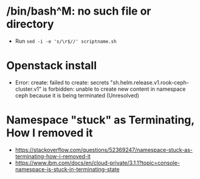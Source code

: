 # /bin/bash^M: no such file or directory

- Run `sed -i -e 's/\r$//' scriptname.sh`

# Openstack install

- Error: create: failed to create: secrets "sh.helm.release.v1.rook-ceph-cluster.v1" is forbidden: unable to create new content in namespace ceph because it is being terminated (Unresolved)

# Namespace "stuck" as Terminating, How I removed it

- https://stackoverflow.com/questions/52369247/namespace-stuck-as-terminating-how-i-removed-it
- https://www.ibm.com/docs/en/cloud-private/3.1.1?topic=console-namespace-is-stuck-in-terminating-state
